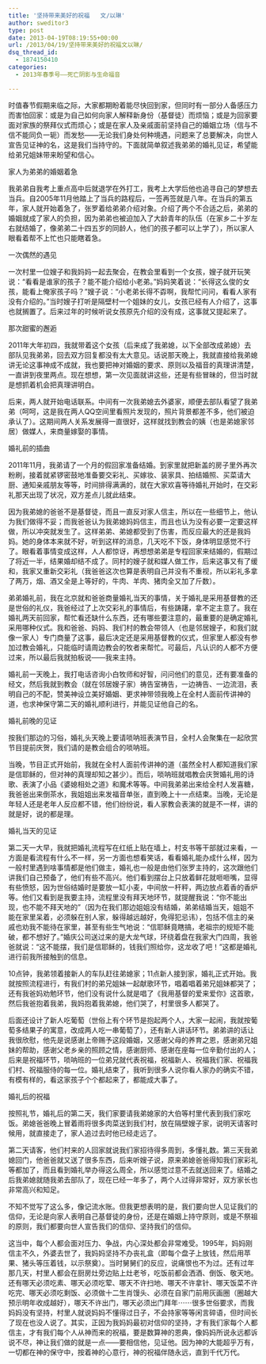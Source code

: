 ```yaml
---
title: '坚持带来美好的祝福   文/以琳'
author: sweditor3
type: post
date: 2013-04-19T08:19:55+00:00
url: /2013/04/19/坚持带来美好的祝福文以琳/
dsq_thread_id:
  - 1874150410
categories:
  - 2013年春季号——死亡阴影与生命福音

---
```

时值春节假期来临之际，大家都期盼着能尽快回到家，但同时有一部分人备感压力而害怕回家：或是为自己如何向家人解释新身份（基督徒）而烦恼；或是为回家要面对家族的祭拜仪式而烦心；或是在家人及亲戚面前坚持自己的婚姻立场（信与不信不能同负一轭）而发愁——无论我们身处何种境遇，问题来了总要解决，向世人宣告见证神的名，这是我们当持守的。下面就简单叙述我弟弟的婚礼见证，希望能给弟兄姐妹带来盼望和信心。

家人为弟弟的婚姻着急

我弟弟自我考上重点高中后就退学在外打工，我考上大学后他也追寻自己的梦想去当兵。自2005年11月他踏上了当兵的路程后，一签再签就是八年。在当兵的第五年，家人就开始着急了，张罗着给弟弟介绍对象。介绍了两个不合适之后，弟弟的婚姻就成了家人的负担，因为弟弟也被迫加入了大龄青年的队伍（在家乡二十岁左右就结婚了，像弟弟二十四五岁的同龄人，他们的孩子都可以上学了），所以家人眼看着帮不上忙也只能瞎着急。

一次偶然的遇见

一次村里一位嫂子和我妈妈一起去聚会，在教会里看到一个女孩，嫂子就开玩笑说：“看看是谁家的孩子？能不能介绍给小老弟。”妈妈笑着说：“长得这么俊的女孩，能看上俺家孩子吗？”嫂子说：“小老弟长得不孬啊，我帮忙问问，看看人家有没有介绍的。”当时嫂子打听是隔壁村一个姐妹的女儿，女孩已经有人介绍了，这事也就搁置了。后来过年的时候听说女孩原先介绍的没有成，这事就又提起来了。

那次甜蜜的邂逅

2011年大年初四，我就带着这个女孩（后来成了我弟媳，以下全部改成弟媳）去部队见我弟弟，回去双方回复都没有太大意见。话说那天晚上，我就直接给我弟媳讲无论这事神成不成就，我也要把神对婚姻的要求、原则以及福音的真理讲清楚，一直讲到夜里两点。现在想想，第一次见面就讲这些，还是有些冒昧的，但当时就是想抓着机会把真理讲明白。

后来，两人就开始电话联系。中间有一次我弟媳去外婆家，顺便去部队看望了我弟弟（呵呵，这是我在两人QQ空间里看照片发现的，照片背景都差不多，他们被迫承认了）。这期间两人关系发展得一直很好，这样就找到教会的姨（也是弟媳家邻居）做媒人，来商量嫁娶的事情。

婚礼前的插曲

2011年11月，我弟请了一个月的假回家准备结婚。到家里就把新盖的房子里外再次粉刷，接着就紧锣密鼓地准备要交彩礼、买嫁妆、装家具、拍结婚照、买菜请大厨、通知亲戚朋友等等，时间排得满满的，就在大家欢喜等待婚礼开始时，在交彩礼那天出现了状况，双方差点儿就此结束。

因为我弟媳的爸爸不是基督徒，而且一直反对家人信主，所以在一些细节上，他认为我们做得不妥；而我爸爸认为我弟媳妈妈信主，而且也认为没有必要一定要这样做，所以冲突就发生了。这样弟弟、弟媳都受到了伤害，而反应最大的还是我妈妈。她的身体本来就不好，听到这样的消息，几天吃不下饭，身体明显感觉不行了。眼看着事情变成这样，人人都惊讶，再想想弟弟是专程回家来结婚的，假期过了将近一半，结果婚却结不成了。同村的嫂子就和媒人做工作，后来这事又有了缓和，我家又重新交彩礼（我爸爸这次也算是表明自己并没有不重视，所以彩礼多拿了两万，烟、酒又全是上等好的，牛肉、羊肉、猪肉全又加了斤数）。

弟弟婚礼前，我在北京就和爸爸商量婚礼当天的事情，关于婚礼是采用基督教的还是世俗的礼仪，我爸经过了上次交彩礼的事情后，有些踌躇，拿不定主意了。我在婚礼两天前回家，帮忙看还缺什么东西，还有哪些要注意的，最重要的是确定婚礼采用哪种仪式。我和爸爸、妈妈、我们村的教会带领人（也是邻居嫂子，和我们就像一家人）专门商量了这事，最后决定还是采用基督教的仪式，但家里人都没有参加过教会婚礼，只能临时请周边教会的牧者来帮忙。可最后，凡认识的人都不方便过来，所以最后我就拍板说——我来主持。

婚礼前一天晚上，我打电话咨询小白牧师和好智，问问他们的意见，还有要准备的经文，然后我就到教会（就在邻居嫂子家）祷告室祷告，一边祷告、一边流泪，表明自己的不配，赞美神设立美好婚姻、更求神带领我晚上在全村人面前传讲神的道，也求神保守第二天的婚礼顺利进行，并能见证他自己的名。

婚礼前晚的见证

按我们那边的习俗，婚礼头天晚上要请唢呐班表演节目，全村人会聚集在一起欣赏节目提前庆贺，我们请的是教会组合的唢呐班。

当晚，节目正式开始前，我就在全村人面前传讲神的道（虽然全村人都知道我们家是信耶稣的，但对神的真理却知之甚少）。而后，唢呐班就唱教会庆贺婚礼用的诗歌、表演了小品《婆媳相处之道》和魔术等等。中间我弟弟出来给全村人发喜糖，我爸爸出来倒茶水，我姐姐出来发福音单张，直到晚上十一点结束。当晚，无论是年轻人还是老年人反应都不错，他们纷纷说，看人家教会表演的就是不一样，讲的就是好，说的都是理。

婚礼当天的见证

第二天一大早，我就把婚礼流程写在红纸上贴在墙上，村支书等干部就过来看，一方面是看流程有什么不一样，另一方面也想看笑话，看看婚礼能办成什么样，因为一般村里遇到啥事情都是他们做主，婚礼也一般是由他们张罗主持的，这次跟他们讲我们自己预备了，他们有些不高兴。他们看到摆台上只放着鲜花就咂咂嘴，显得有些愤怒，因为世俗结婚时是要放一缸小麦，中间放一杆秤，两边放点着香的香炉等。他们又看到是我要主持，流程里没有拜天地环节，就提醒我说：“你不能出现，也不能不拜天地的”（因为在我们那边姐姐没有结婚，弟弟结婚当天，姐姐不能在家里呆着，必须躲在别人家，躲得越远越好，免得犯忌讳），包括不信主的亲戚也劝我不能待在家里，甚至有些生气地说：“信耶稣竟瞎搞，老祖宗的规矩不能破，都不想好了。”婚庆公司送过来的是大龙气球，环绕着盘在我家大门四周，我爸爸就说：“这不能摆，我们是信耶稣的，钱我们照给你，这龙收了吧！”这都是婚礼进行前我所接触到的信息。

10点钟，我弟领着接新人的车队赶往弟媳家；11点新人接到家，婚礼正式开始。我就按照流程进行，有我们村的弟兄姐妹一起献歌环节，唱着唱着弟兄姐妹都哭了；还有我爸妈劝勉环节，他们没有说什么就是唱了《我用基督的爱来爱你》这首歌，然后我爸抱着我弟，我妈抱着我弟媳，他们哭了，村里很多人都哭了。

后面还设计了新人吃葡萄（世俗上有个环节是抱起两个人，大家一起闹，我就按葡萄多结果子的寓意，改成两人吃一串葡萄了），还有新人讲话环节。弟弟讲的话让我很欣慰，他先是说感谢上帝赐予这段婚姻，又感谢父母的养育之恩，感谢弟兄姐妹的帮助，感谢父老乡亲的照顾之情，感谢厨师、感谢在座每一位辛勤付出的人；后来是祝福环节，唢呐班的一位弟兄就代表祝福，祝福新人、祝福我们家、祝福我们村、祝福服侍的每一位。婚礼结束了，我听到很多人说你看人家办的确实不错，有模有样的，看这家孩子个个都起来了，都能成大事了。

婚礼后的祝福

按照礼节，婚礼后的第二天，我们家要请我弟媳家的大伯等村里代表到我们家吃饭。弟媳爸爸晚上冒着雨将很多肉菜送到我们村，放在隔壁嫂子家，说明天请客时候用，就直接走了，家人追过去时他已经走远了。

第二天请客，他们村来的人回家就说我们家招待得多周到，多懂礼数。第三天我弟媳回门，他爸爸就又送了很多东西，后来听嫂子说，原来弟媳爸爸得知我们家彩礼等都加了，而且看到婚礼举办得这么周全，所以感觉过意不去就送回来了。结婚之后我弟媳就随我弟去部队了，现在已经一年多了，两个人过得非常好，双方家长也非常高兴和知足。

不知不觉写了这么多，像记流水账。但我更想表明的是，我们要向世人见证我们的信仰，无论是向家人表明自己基督徒的身份，还是在婚姻上持守原则，或是不祭祖的原则，我们都要向世人宣告我们的信仰、坚持我们的信仰。

这当中，每个人都会面对压力、争战，内心深处都会非常难受。1995年，妈妈刚信主不久，外婆去世了，我妈妈坚持不办丧礼盒（即每个盘子上放钱，然后用苹果、猪头等压着钱，以示祭奠）。当时舅舅们的反应，说痛恨也不为过。还有过年那几天，村里人都会在厨房灶旁边贴上灶老爷，吃饭前都会洒酒、倒饭、敬天地。还有哪天必须吃素、哪天必须吃荤、哪天不许扫地、哪天不许拿针、哪天饭菜不许吃完、哪天必须吃剩饭、必须做十二生肖馒头、必须在自家门前用灰画圈（圈越大预示明年收成越好），哪天不许出门，哪天必须出门拜年⋯⋯很多世俗要求，而我妈妈没有坚持，村里人就说妈妈不懂得过日子，不会持家等等闲言碎语，但时间长了现在也没人说了。其实，正因为我妈妈最初对信仰的坚持，才有我们家每个人都信主，才有我们每个人从神而来的祝福，要是数算神的恩典，像妈妈所说永远都诉说不尽，神让我们做的就是一点——要相信他，见证他。因为神的大能超乎万有，一切都在神的保守中，按着神的心意行，神的祝福伴随永远，直到千代万代。